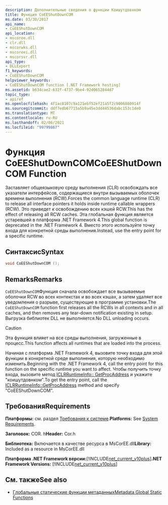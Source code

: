 ```yaml
---
description: Дополнительные сведения о функции Коишутдовнком
title: Функция CoEEShutDownCOM
ms.date: 03/30/2017
api_name:
- CoEEShutDownCOM
api_location:
- mscoree.dll
- clr.dll
- mscorwks.dll
- mscoreei.dll
- mscorsvr.dll
api_type:
- DLLExport
f1_keywords:
- CoEEShutDownCOM
helpviewer_keywords:
- CoEEShutDownCOM function [.NET Framework hosting]
ms.assetid: b634cae2-632f-4737-9be4-92d0652844d7
topic_type:
- apiref
ms.openlocfilehash: 4f1ac8107c9a121ebf52ef21a5f2c9006880914f
ms.sourcegitcommit: ddf7edb67715a5b9a45e3dd44536dabc153c1de0
ms.translationtype: MT
ms.contentlocale: ru-RU
ms.lasthandoff: 02/06/2021
ms.locfileid: "99799867"
---
```

# <a name="coeeshutdowncom-function"></a><span data-ttu-id="7bb56-103">Функция CoEEShutDownCOM</span><span class="sxs-lookup"><span data-stu-id="7bb56-103">CoEEShutDownCOM Function</span></span>

<span data-ttu-id="7bb56-104">Заставляет общеязыковую среду выполнения (CLR) освобождать все указатели интерфейсов, содержащиеся внутри вызываемых оболочек времени выполнения (RCW).</span><span class="sxs-lookup"><span data-stu-id="7bb56-104">Forces the common language runtime (CLR) to release all interface pointers it holds inside runtime callable wrappers (RCW).</span></span> <span data-ttu-id="7bb56-105">Это приведет к освобождению всех кэшей RCW.</span><span class="sxs-lookup"><span data-stu-id="7bb56-105">This has the effect of releasing all RCW caches.</span></span> <span data-ttu-id="7bb56-106">Эта глобальная функция является устаревшей в платформа .NET Framework 4.</span><span class="sxs-lookup"><span data-stu-id="7bb56-106">This global function is deprecated in the .NET Framework 4.</span></span> <span data-ttu-id="7bb56-107">Вместо этого используйте точку входа для конкретной среды выполнения.</span><span class="sxs-lookup"><span data-stu-id="7bb56-107">Instead, use the entry point for a specific runtime.</span></span>  
  
## <a name="syntax"></a><span data-ttu-id="7bb56-108">Синтаксис</span><span class="sxs-lookup"><span data-stu-id="7bb56-108">Syntax</span></span>  
  
```cpp  
void CoEEShutDownCOM ();  
```  
  
## <a name="remarks"></a><span data-ttu-id="7bb56-109">Remarks</span><span class="sxs-lookup"><span data-stu-id="7bb56-109">Remarks</span></span>  

 <span data-ttu-id="7bb56-110">`CoEEShutDownCOM`Функция сначала освобождает все вызываемые оболочки RCW во всех контекстах и во всех кэшах, а затем удаляет все уведомления о разрыве, существующие в программе установки.</span><span class="sxs-lookup"><span data-stu-id="7bb56-110">The `CoEEShutDownCOM` function first releases all the RCWs in all contexts and in all caches, and then removes any tear-down notification existing in setup.</span></span> <span data-ttu-id="7bb56-111">Выгрузка библиотек DLL не выполняется.</span><span class="sxs-lookup"><span data-stu-id="7bb56-111">No DLL unloading occurs.</span></span>  
  
> [!CAUTION]
> <span data-ttu-id="7bb56-112">Эта функция влияет на все среды выполнения, загруженные в процесс.</span><span class="sxs-lookup"><span data-stu-id="7bb56-112">This function affects all runtimes that are loaded into the process.</span></span>  
  
 <span data-ttu-id="7bb56-113">Начиная с платформа .NET Framework 4, вызовите точку входа для этой функции в конкретной среде выполнения, которую необходимо изменить.</span><span class="sxs-lookup"><span data-stu-id="7bb56-113">Beginning with the .NET Framework 4, call the entry point for this function on the specific runtime you want to affect.</span></span> <span data-ttu-id="7bb56-114">Чтобы получить точку входа, вызовите метод [ICLRRuntimeInfo:: GetProcAddress](iclrruntimeinfo-getprocaddress-method.md) и укажите "коишутдовнком".</span><span class="sxs-lookup"><span data-stu-id="7bb56-114">To get the entry point, call the [ICLRRuntimeInfo::GetProcAddress](iclrruntimeinfo-getprocaddress-method.md) method and specify "CoEEShutDownCOM".</span></span>  
  
## <a name="requirements"></a><span data-ttu-id="7bb56-115">Требования</span><span class="sxs-lookup"><span data-stu-id="7bb56-115">Requirements</span></span>  

 <span data-ttu-id="7bb56-116">**Платформы:** см. раздел [Требования к системе](../../get-started/system-requirements.md).</span><span class="sxs-lookup"><span data-stu-id="7bb56-116">**Platforms:** See [System Requirements](../../get-started/system-requirements.md).</span></span>  
  
 <span data-ttu-id="7bb56-117">**Заголовок:** COR. h</span><span class="sxs-lookup"><span data-stu-id="7bb56-117">**Header:** Cor.h</span></span>  
  
 <span data-ttu-id="7bb56-118">**Библиотека:** Включается в качестве ресурса в MsCorEE.dll</span><span class="sxs-lookup"><span data-stu-id="7bb56-118">**Library:** Included as a resource in MsCorEE.dll</span></span>  
  
 <span data-ttu-id="7bb56-119">**Платформа .NET Framework версии:**[!INCLUDE[net_current_v10plus](../../../../includes/net-current-v10plus-md.md)]</span><span class="sxs-lookup"><span data-stu-id="7bb56-119">**.NET Framework Versions:** [!INCLUDE[net_current_v10plus](../../../../includes/net-current-v10plus-md.md)]</span></span>  
  
## <a name="see-also"></a><span data-ttu-id="7bb56-120">См. также</span><span class="sxs-lookup"><span data-stu-id="7bb56-120">See also</span></span>

- [<span data-ttu-id="7bb56-121">Глобальные статические функции метаданных</span><span class="sxs-lookup"><span data-stu-id="7bb56-121">Metadata Global Static Functions</span></span>](../metadata/metadata-global-static-functions.md)
